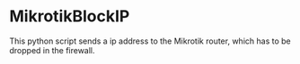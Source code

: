 # MikrotikBlockIP
This python script sends a ip address to the Mikrotik router, which has to be dropped in the firewall.
